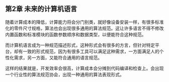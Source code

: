 ## 第2章 未来的计算机语言

随着计算成本的降低，计算能力将会分门别类，就好像设备安装一样，有很多标准化的零件尺寸规格，算法也会出现很多通用的算法规范。这让许多语言不得不修改内置函数和标准模块的函数参数顺序和数据类型，以便能符合这种规范。

而计算机语言成为一种规范描述形式，这种形式会有很多的方言，但针对特定平台，却有一致的形式规范，因为有很多工具可以满足这种需求，一方面满足人的个性化需求，另一方面，又能符合通用的语言规范。

这样的结果就是，开发效率会很高，计算成本会分摊到代码编译和检查上。会出现一个行业性的算法规范协会，出现一种通用的算法表现形式。